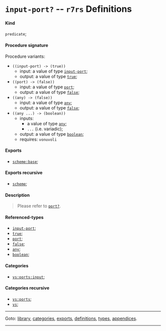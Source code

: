 

<a id='definition__r7rs__input-port_3f'></a>

# `input-port?` -- `r7rs` Definitions


<a id='definition__r7rs__input-port_3f__kind'></a>

#### Kind

`predicate`;


<a id='definition__r7rs__input-port_3f__procedure-signature'></a>

#### Procedure signature

Procedure variants:
 * `((input-port) -> (true))`
   * input: a value of type [`input-port`](../../r7rs/types/input-port.md#type__r7rs__input-port);
   * output: a value of type [`true`](../../r7rs/types/true.md#type__r7rs__true);
 * `((port) -> (false))`
   * input: a value of type [`port`](../../r7rs/types/port.md#type__r7rs__port);
   * output: a value of type [`false`](../../r7rs/types/false.md#type__r7rs__false);
 * `((any) -> (false))`
   * input: a value of type [`any`](../../r7rs/types/any.md#type__r7rs__any);
   * output: a value of type [`false`](../../r7rs/types/false.md#type__r7rs__false);
 * `((any ...) -> (boolean))`
   * inputs:
     * a value of type [`any`](../../r7rs/types/any.md#type__r7rs__any);
     * `...` (i.e. variadic);
   * output: a value of type [`boolean`](../../r7rs/types/boolean.md#type__r7rs__boolean);
   * requires: `vonuvoli`


<a id='definition__r7rs__input-port_3f__exports'></a>

#### Exports

 * [`scheme:base`](../../r7rs/exports/scheme_3a_base.md#export__r7rs__scheme_3a_base);


<a id='definition__r7rs__input-port_3f__exports-recursive'></a>

#### Exports recursive

 * [`scheme`](../../r7rs/exports/scheme.md#export__r7rs__scheme);


<a id='definition__r7rs__input-port_3f__description'></a>

#### Description

> Please refer to [`port?`](../../r7rs/definitions/port_3f.md#definition__r7rs__port_3f).


<a id='definition__r7rs__input-port_3f__referenced-types'></a>

#### Referenced-types

 * [`input-port`](../../r7rs/types/input-port.md#type__r7rs__input-port);
 * [`true`](../../r7rs/types/true.md#type__r7rs__true);
 * [`port`](../../r7rs/types/port.md#type__r7rs__port);
 * [`false`](../../r7rs/types/false.md#type__r7rs__false);
 * [`any`](../../r7rs/types/any.md#type__r7rs__any);
 * [`boolean`](../../r7rs/types/boolean.md#type__r7rs__boolean);


<a id='definition__r7rs__input-port_3f__categories'></a>

#### Categories

 * [`vs:ports:input`](../../r7rs/categories/vs_3a_ports_3a_input.md#category__r7rs__vs_3a_ports_3a_input);


<a id='definition__r7rs__input-port_3f__categories-recursive'></a>

#### Categories recursive

 * [`vs:ports`](../../r7rs/categories/vs_3a_ports.md#category__r7rs__vs_3a_ports);
 * [`vs`](../../r7rs/categories/vs.md#category__r7rs__vs);

----

Goto: [library](../../r7rs/_index.md#library__r7rs), [categories](../../r7rs/categories/_index.md#toc__r7rs__categories), [exports](../../r7rs/exports/_index.md#toc__r7rs__exports), [definitions](../../r7rs/definitions/_index.md#toc__r7rs__definitions), [types](../../r7rs/types/_index.md#toc__r7rs__types), [appendices](../../r7rs/appendices/_index.md#toc__r7rs__appendices).

----

